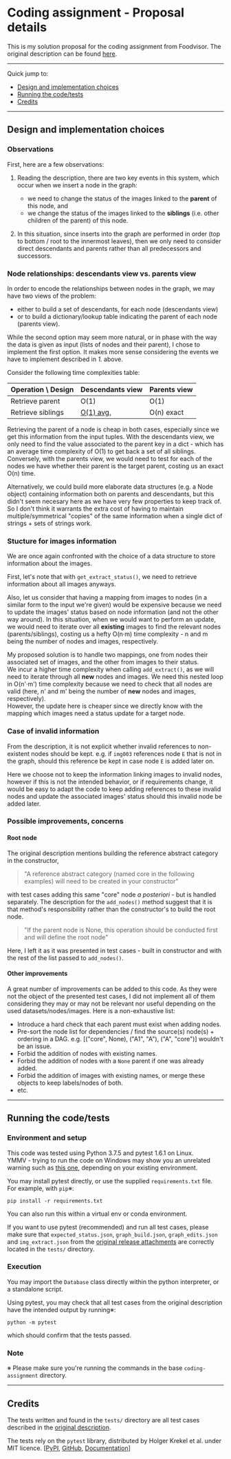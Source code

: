 # Coding assignment - Proposal details

This is my solution proposal for the coding assignment from Foodvisor. The original description can be found [here](https://github.com/Foodvisor/coding-assignment/blob/master/README.md).

---
Quick jump to:
- [Design and implementation choices](#design-and-implementation-choices)
- [Running the code/tests](#running-the-code/tests)
- [Credits](#credits)

---

## Design and implementation choices

### Observations
First, here are a few observations:

1. Reading the description, there are two key events in this system, which occur when we insert a node in the graph:
    - we need to change the status of the images linked to the **parent** of this node, and
    - we change the status of the images linked to the **siblings** (i.e. other children of the parent) of this node.

2. In this situation, since inserts into the graph are performed in order (top to bottom / root to the innermost leaves), then we only need to consider direct descendants and parents rather than all predecessors and successors.

### Node relationships: descendants view vs. parents view
In order to encode the relationships between nodes in the graph, we may have two views of the problem: 
- either to build a set of descendants, for each node (descendants view)
- or to build a dictionary/lookup table indicating the parent of each node (parents view).

While the second option may seem more natural, or in phase with the way the data is given as input (lists of nodes and their parent), I chose to implement the first option. It makes more sense considering the events we have to implement described in *1.* above. 

Consider the following time complexities table:

| Operation \ Design 	| Descendants view                                              	| Parents view 	|
|--------------------	|---------------------------------------------------------------	|--------------	|
| Retrieve parent    	| O(1)                                                          	| O(1)         	|
| Retrieve siblings  	| [O(1) avg.](https://wiki.python.org/moin/TimeComplexity#dict) 	| O(n) exact   	|

Retrieving the parent of a node is cheap in both cases, especially since we get this information from the input tuples. With the descendants view, we only need to find the value associated to the parent key in a dict - which has an average time complexity of O(1) to get back a set of all siblings. Conversely, with the parents view, we would need to test for each of the nodes we have whether their parent is the target parent, costing us an exact O(n) time.

Alternatively, we could build more elaborate data structures (e.g. a Node object) containing information both on parents and descendants, but this didn't seem necesary here as we have very few properties to keep track of. So I don't think it warrants the extra cost of having to maintain multiple/symmetrical "copies" of the same information when a single dict of strings + sets of strings work.

### Stucture for images information

We are once again confronted with the choice of a data structure to store information about the images.

First, let's note that with `get_extract_status()`, we need to retrieve information about all images anyways.

Also, let us consider that having a mapping from images to nodes (in a similar form to the input we're given) would be expensive because we need to update the images' status based on node information (and not the other way around). In this situation, when we would want to perform an update, we would need to iterate over all **existing** images to find the relevant nodes (parents/siblings), costing us a hefty O(n·m) time complexity - n and m being the number of nodes and images, respectively.

My proposed solution is to handle two mappings, one from nodes their associated set of images, and the other from images to their status.  
We incur a higher time complexity when calling `add_extract()`, as we will need to iterate through all **new** nodes and images. We need this nested loop in O(n'·m') time complexity because we need to check that all nodes are valid (here, n' and m' being the number of **new** nodes and images, respectively).  
However, the update here is cheaper since we directly know with the mapping which images need a status update for a target node.

### Case of invalid information

From the description, it is not explicit whether invalid references to non-existent nodes should be kept. e.g. if `img003` references node `E` that is not in the graph, should this reference be kept in case node `E` is added later on.

Here we choose not to keep the information linking images to invalid nodes, however if this is not the intended behavior, or if requirements change, it would be easy to adapt the code to keep adding references to these invalid nodes and update the associated images' status should this invalid node be added later.

### Possible improvements, concerns

#### Root node
The original description mentions building the reference abstract category in the constructor,
>"A reference abstract category (named core in the following examples) will need to be created in your constructor"

with test cases adding this same "core" node *a posteriori* - but is handled separately. The description for the `add_nodes()` method suggest that it is that method's responsibility rather than the constructor's to build the root node.

>"If the parent node is None, this operation should be conducted first and will define the root node"

Here, I left it as it was presented in test cases - built in constructor and with the rest of the list passed to `add_nodes()`.

#### Other improvements

A great number of improvements can be added to this code. As they were not the object of the presented test cases, I did not implement all of them considering they may or may not be relevant nor useful depending on the used datasets/nodes/images. Here is a non-exhaustive list:
- Introduce a hard check that each parent must exist when adding nodes.
- Pre-sort the node list for dependencies / find the source(s) node(s) + ordering in a DAG. e.g. [("core", None), ("A1", "A"), ("A", "core")] wouldn't be an issue.
- Forbid the addition of nodes with existing names.
- Forbid the addition of nodes with a `None` parent if one was already added.
- Forbid the addition of images with existing names, or merge these objects to keep labels/nodes of both.
- etc.

---

## Running the code/tests
 
### Environment and setup

This code was tested using Python 3.7.5 and pytest 1.6.1 on Linux.  
YMMV - trying to run the code on Windows may show you an unrelated warning such as [this one](https://github.com/pyreadline/pyreadline/issues/65), depending on your existing environment.  

You may install pytest directly, or use the supplied `requirements.txt` file.  
For example, with `pip`※:
```
pip install -r requirements.txt
```

You can also run this within a virtual env or conda environment.

If you want to use pytest (recommended) and run all test cases, please make sure that `expected_status.json`, `graph_build.json`, `graph_edits.json` and `img_extract.json` from the [original release attachments](https://github.com/msaintja/coding-assignment/releases/tag/v0.1.0) are correctly located in the `tests/` directory.

### Execution
You may import the `Database` class directly within the python interpreter, or a standalone script.

Using pytest, you may check that all test cases from the original description have the intended output by running※:
```
python -m pytest
```
which should confirm that the tests passed.

### Note
※ Please make sure you're running the commands in the base `coding-assignment` directory.

---
## Credits

The tests written and found in the `tests/` directory are all test cases described in the [original description](https://github.com/Foodvisor/coding-assignment/blob/master/README.md). 

The tests rely on the `pytest` library, distributed by Holger Krekel et al. under MIT licence. [[PyPI](https://pypi.org/project/pytest/), [GitHub](https://docs.pytest.org/en/latest/), [Documentation](https://docs.pytest.org/en/latest/)]
